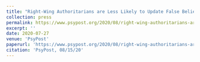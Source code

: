 ```yaml
---
title: "Right-Wing Authoritarians are Less Likely to Update False Beliefs after Corrective Feedback"
collection: press
permalink: https://www.psypost.org/2020/08/right-wing-authoritarians-are-less-likely-to-update-false-beliefs-after-corrective-feedback-study-finds-57674
excerpt: ''
date: 2020-07-27
venue: 'PsyPost'
paperurl: 'https://www.psypost.org/2020/08/right-wing-authoritarians-are-less-likely-to-update-false-beliefs-after-corrective-feedback-study-finds-57674'
citation: 'PsyPost, 08/15/20'
---
```

 
